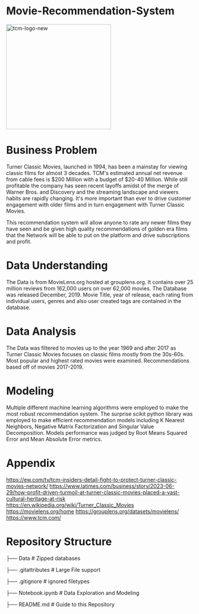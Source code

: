 # Movie-Recommendation-System
<img width="282" alt="tcm-logo-new" src="https://github.com/WSmolen/Movie-Recommendation-System/assets/62915659/86149826-c155-4e04-9f27-d922cffe4a53">

# Business Problem
Turner Classic Movies, launched in 1994, has been a mainstay for viewing classic films for almost 3 decades. TCM's estimated annual net revenue from cable fees is $200 Million with a budget of $20-40 Million. While still profitable the company has seen recent layoffs amidst of the merge of Warner Bros. and Discovery and the streaming landscape and viewers habits are rapidly changing. It's more important than ever to drive customer engagement with older films and in turn engagement with Turner Classic Movies. 

This recommendation system will allow anyone to rate any newer films they have seen and be given high quality recommendations of golden era films that the Network will be able to put on the platform and drive subscriptions and profit.
# Data Understanding
The Data is from MovieLens.org hosted at grouplens.org. It contains over 25 million reviews from 162,000 users on over 62,000 movies.
The Database was released December, 2019. Movie Title, year of release, each rating from individual users, genres and also user created tags are contained in the database.
# Data Analysis
The Data was filtered to movies up to the year 1969 and after 2017 as Turner Classic Movies focuses on classic films mostly from the 30s-60s. Most popular and highest rated movies were examined. Recommendations based off of movies 2017-2019.
# Modeling
Multiple different machine learning algorithms were employed to make the most robust recommendation system. The surprise scikit python library was employed to make efficient recommendation models including K Nearest Neighbors, Negative Matrix Factorization and Singular Value Decomposition. Models performance was judged by Root Means Squared Error and Mean Absolute Error metrics.
# Appendix
https://ew.com/tv/tcm-insiders-detail-fight-to-protect-turner-classic-movies-network/
https://www.latimes.com/business/story/2023-06-29/how-profit-driven-turmoil-at-turner-classic-movies-placed-a-vast-cultural-heritage-at-risk
https://en.wikipedia.org/wiki/Turner_Classic_Movies
https://movielens.org/home
https://grouplens.org/datasets/movielens/
https://www.tcm.com/

# Repository Structure
├── Data                   # Zipped databases

├── .gitattributes         # Large File support

├── .gitignore             # ignored filetypes

├── Notebook.ipynb         # Data Exploration and Modeling

├── README.md              # Guide to this Repository

